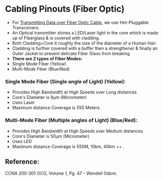 # Cabling Pinouts \(Fiber Optic\)

* For [Transmitting Data over Fiber Optic Cable](untitled-26.md), we use Hot-Pluggable Transceivers.
* An Optical transmitter shines a LED/Laser light in the core which is made up of Fiberglass & is covered with cladding.
* Both Cladding+Core it roughly the size of the diameter of a Human Hair.
* Cladding is further covered with a buffer then a strengthener & finally an Outer Jacket to prevent delicate Fiber Glass from breaking.
* **There are 2 types of Fiber Modes:**
* Single Mode Fiber \(Yellow\)
* Multi-Mode Fiber \(Blue/Red\)

### Single Mode Fiber \(Single angle of Light\) \(Yellow\):

* Provides High Bandwidth at High Speeds over Long distances
* Core's Diameter is 9µm \(Micrometer\)
* Uses Laser
* Maximum distance Coverage is 550 Meters.

### Multi-Mode Fiber \(Multiple angles of Light\) \(Blue/Red\):

* Provides High Bandwidth at High Speeds over Medium distances
* Core's Diameter is 50µm \(Micrometer\)
* Uses LED
* Maximum distance Coverage is 550M, 10km, 40km ++ .

## Reference:

CCNA 200-301 OCG, Volume 1, Pg. 47 - Wendell Odom.

